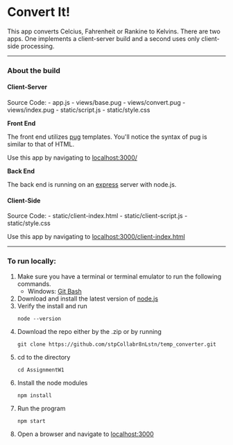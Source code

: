 # Convert It!

This app converts Celcius, Fahrenheit or Rankine to Kelvins. There are two apps. One implements a client-server build and a second uses only client-side processing.

---

### About the build

#### Client-Server

Source Code:
    - app.js
    - views/base.pug
    - views/convert.pug
    - views/index.pug
    - static/script.js
    - static/style.css

**Front End**

The front end utilizes [pug](https://pugjs.org/api/getting-started.html) templates. You'll notice the syntax of pug is similar to that of HTML.

Use this app by navigating to [localhost:3000/](localhost:3000/)

**Back End**

The back end is running on an [express](http://expressjs.com/) server with node.js.    

#### Client-Side

Source Code:
    - static/client-index.html
    - static/client-script.js
    - static/style.css

Use this app by navigating to [localhost:3000/client-index.html](localhost:3000/client-index.html)

---

### To run locally:

1. Make sure you have a terminal or terminal emulator to run the following commands.
    - Windows: [Git Bash](https://git-scm.com/download/win)
2. Download and install the latest version of [node.js](https://nodejs.org/en/)
3. Verify the install and run
    ```
    node --version
    ```
4. Download the repo either by the .zip or by running
    ```
    git clone https://github.com/stpCollabr8nLstn/temp_converter.git
    ```
5. cd to the directory
    ```
    cd AssignmentW1
    ```
6. Install the node modules
    ```
    npm install
    ```
7. Run the program
    ```
    npm start
    ```
8. Open a browser and navigate to [localhost:3000](localhost:3000)
